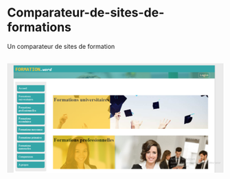 # Comparateur-de-sites-de-formations
<div>
<p>Un comparateur de sites de formation</p>
</div>
<br/>

<div>
<img src="https://github.com/noursun/Comparateur-de-sites-de-formations/blob/master/app-imgs/1.PNG" />
</div>
